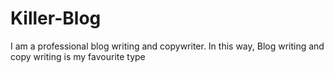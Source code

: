 # Killer-Blog
I am a professional blog writing and copywriter. In this way, Blog writing and copy writing is my favourite type 
